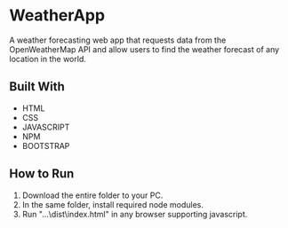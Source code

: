 
# WeatherApp

A weather forecasting web app that requests data from the OpenWeatherMap API and allow users to find the weather forecast of any location in the world.

## Built With

- HTML 
- CSS
- JAVASCRIPT
- NPM
- BOOTSTRAP

## How to Run 

1) Download the entire folder to your PC.
2) In the same folder, install required node modules.
3) Run "...\dist\index.html" in any browser supporting javascript.